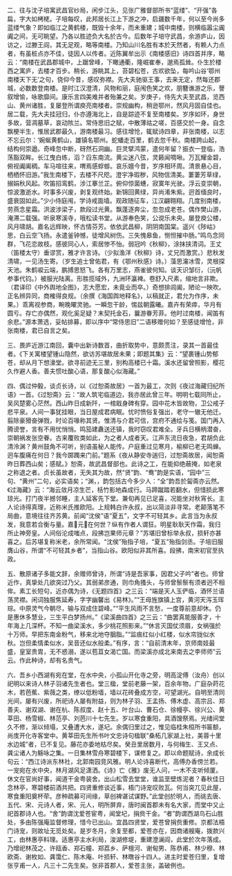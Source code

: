 <!-- { "loadSidebar": true } -->
二、往与沈子培寓武昌官纱局，闲步江头，见张广雅督部所书“蓝缕”、“开强”各扁，字大如栲栳。子培每叹，此邦居长江上下游之冲，启疆数千年，何以至今尚多蓝缕气象？即如临江之黄鹤楼，既毁十余年，而未重建；城中南楼，则横临嚣尘阗阗之间，无可眺望。乃各以胜迹负大名於古今。后数年子培守武昌，余游庐山，因访之，过滕王阎，其无足观，略等南楼。乃知山川名胜有本於天然者，有赖人力点者，有虽桩点亦不佳，徒因人以传者。近陈翼牟出示《南楼感旧》诗四首并序，略云：“南楼在武昌郡城中，上踞曾峰，下瞰通衢，隆崛崔奉，邈焉孤耸。仆生於楼西之寓庐，去楼才百步。稍长，游眺其上，苔碧松苍，古欢欲坠，每吟山谷‘鄂州南楼天下无’之句，侥仰今昔，感叹弥襟。先大夫驰驱王事，去来无定，然每还郡城，必数数登南楼。是时江汉澄清，风物和丽，庭闱色笑之欢，朋簪谯游之乐，謦叙增愉，咏歌靡间。康乐言四美难并者殆兼之矣。岁庚子，侍先大夫至武昌，览西山、黄州诸胜，复屡登所谓庾亮南楼者。崇规幽构，稍逊鄂州，然风月固自佳也。居二载，先大夫挂冠归，仆亦遵海北上，自是踪迹不复至南楼矣。岁序如环，身世多故，营凋墓草，哀动陔兰。常侍思旧之赋，中散薄祜之嗟，百感交於一身。自念飘梗半生，惟居武郡最久，游南楼最习。感往增怆，辄赋诗四章，非张南楼，以志不忘云尔：‘婉蜒黄鹤山，雄镇名鄂州。蛇蟠走百里，鹤去忽千秋。南楼跨山起，结构何崇遒。奇峰忽中断，砑然石洞幽。巨灵擘鸿蒙，遣何年留？振衣一登临，浩荡豁双眸。长江曳白练，滔？舀东南流。黄尘迷八弦，灵籁闻啁啾。万瓦耀金碧，俯视阗阖稠。车马喧往来，喟焉感蜉蝣。哀乐嬗今昔，岁序相环周。清景悬心目，栖栖怀旧游。”我生南楼下，去楼不尺咫。澄宇净瑕秽，风物信清美。萋萋芳草绿，搦娟秋风起。吹笛招鸾鹤，涉江搴兰芷。俯仰惊菌蟪，寂寞年光驶。浮云变崇朝，惊波激逝水。时事多兴废，剥复观终始。新锦回黄绿，异尚淆朱紫。迥首缅良时，盛衰固如此。”少小侍庭闱，学诗戒面墙。观政随征车，江汉翩翱翔。几度别南楼，劳燕念星霜。洪波涉梁子，款段过光黄。飘蓬逐奔尘，忽忽成老苍。偶作樊山游，淹滞二载强。听泉寒溪寺，哦松读书堂。从游奉色笑，公谠乐未央。屡登庾公楼，风月啸胡。嘉名远辉映，怀古情芬芳。依依武昌柳，阴阴南国棠。遥兴《陟岵》思，白云空飞扬。永遣釜钟憾，徒增风树伤。三失愧皋鱼，恻怛摧中肠。”鸣鸟念同群，飞花恋故枝。感彼同心人，索居惨不怡。弱冠吟《秋柳》，涂抹挟清词。王丈（笛楼太守）垂谬赏，雅才许言诗。（少拟渔洋《秋柳》诗，丈兄而激赏。）悲秋发清啸，一见汤生寄。（岁生追士曾佑君，有《鄂州秋感》诗。）藻思瀹冰雪，灵根探天池。朱鹤唳云端，鹏搏思怒飞。各有万里志，燕雀彼何知。谈天识邹衍，（沅帆参事代钧。）被服光陆离。形胜揽域外，九洲环瀛裨。卷舒入尺素，缩地言非欺。（君译印《中外舆地全图》，志大愿宏，未竟业而卒。）奇想排闾阖，陋论一映吹。正名辨异同，商榷得良规。（余撰《海国舆地释名》，以稿就正，君允为作序，未果。）乖离视参商，畹晚曜灵驰。一瞬忽干龄，惕兹朝露曦。嘉卉有荣瘁，华月有圆亏。存亡亦偶然，观化奚足疑？末契托金石，曩游眷芳菲。他时过南楼，闻笛有余悲。”源本萧选，妥帖排募，即以序中“常侍思旧”二语移赠何如？至感徒增怆，非张南楼，君已自言之矣。

三、畏庐近游江南回，囊中出新诗数首，曲折取势中，意颇贯注，录其一首最佳者。《下关寓楼望锺山隐然，欲访苏堪故居未果；即题其集》云：“望裹锺山势郁苍，却从月下想濠堂。欲寻前迹无三里，别构高楼已十霜。溪水还留曾照影，樱花久作避人香。善夫惯吐酸心语，那复酸心似海藏。”

四、偶过仲毅，谈贞长诗，以《过恕斋故居》一首为最工，次则《夜过海藏归纪所语》一首。《过恕斋》云：“故人筑宅临道边，我亦居此曾三年。明明七载同所止，吴风楚雾心茫然。西山昨日成新阡，一棺戢身碑有穿。园中花木皆故物，卫公戒子悲平泉。人间一事犹挂眼，当日屋成君病眠。忧时愤俗复强出，老守一辙无他迁。翦除豪猾奋弹戮，时论百喙称其贤。惟清与介君可信，宫府不通绘与笺。国门再入腾谤誉，言有不用忧悄悄。鸣笳建纛送还镇，我时窃叹君难全。牙兵日横柄潜奋，崇朝祸发张空眷。古来覆败类如此，为之者人成者天。江声东流日夜急，君胡负此清泠渊？黄州鼓角不可听，别语虽秘人能传。户庭重过见寒月，榆柳已老无鸣蝉。迥车腹痛在何日？我今踯躅来门前。”题系《夜从静安寺遄归，过恕斋故居，闻恕斋昨日葬西山矣；感赋。》恕斋，故武昌督部也。此诗之工，在能抑绝蔽掩，如老泉之称退之者。贞长虽故者，无失其为故，然“贤”韵、“鸯”韵是实语，“园中”三句、“黄州”二句，必实语矣；“渊，，韵包括古今多少人：“全”韵吾於匐斋亦云然。《过海藏》云：“海云敛月凉生芒，栝竹影地森成行。马蹄蹴踏若翻水，但惜损此寒琼光。打门夜半撼邻睡，主人延客先下堂。兼旬再见已足喜，况能坐对秋宵长。主人论诗得真理，近称米氏推欧阳。上规韩白许永叔，出以简淡非寻常。老颠落笔不局曲，意境往往齐苏黄。前闻“沈侯”语“夏五”，文字不可轻其乡。此言当为永叔发，我意若合衡与量。嘉元在何世？纵有作者人谓狂。明星耿耿天作霜，我归所止神旁皇。人间俗沦成嗤点，段拂岂果师元章？”苏堪旧曾标举永叔，损轩亦甚喜之。后苏堪复称米老，余所常闻。“沈侯”殆指子培，“夏五”殆指剑丞。子培旧服膺山谷，所谓“不可轻其乡者”，当指山谷。欧阳似非其所喜。段拂，南宋初官至执政。

五、散原诸子多能文辞，余赠师曾诗，所谓“诗是吾家事，因君父子吟”者也。师曾近作，真挚处几欲突过乃父。其弱弟彦通，则巾角搔头，与师曾鬃鬃有须者迥不相侔。素工长短句，近亦偶为诗，《无题四首》之三云：“端是天人玉俨临，酒怀兰语荡灵襟。闲词独服焦延寿，字字幽馨出《易林》。”“王母旌旗镇上宫，黄河天泻玉珲琮。中原灵气今朝尽，输与双成住碧峰。”“平生风雨不言愁，一度尊前意却休。仍是惠休多慧业，三生平白梦扬州。”《梁溪曲四首》之三云：“曲罢真能服善才，十年海上几深杯。不知一曲梁溪水，多少桃花照影来。”“休言灭国仗须眉，女祸强於十万师。早把东南金粉气，移来北地夺胭脂。”“监痕红似小红楼，似水帘拢似水秋。岂但柔情柔似水，吴音还似水般柔。”有序，言：“自前清末年，京师南妓最盛，皇室贵胄，无不惑溺，遂以苞苴女渴亡国。而梁溪亦成北来南去之李师师”云云。作此种诗，却有名贵气。

六、吾乡小西湖有宛在堂，在水中央，小孤山开化寺之旁，明高淀傅（汝舟）创以祀明以来诗人林子羽诸先生者也。堂三楹，堂前老藤一架，百余年物，广庭杂莳花木，若芭蕉、紫薇之类，缭以低粉墙，墙以花砖叠成方空，可望湖光。自明至清同光间，屡有兴废，所祀诗人屡有附益，则为林子羽、王孟扬、傅木虚、高宗吕、郑善夫、谢双湖、谢在杭、陈叔度、赵十五、叶台山、曹石仓、徐幔亭、徐兴公、黄莘田、杨雪椒、林范亭、刘芭川十七先生。岁以寒食重阳，具酒馊祭焉。光绪间堂久不修，渐以倾塌，又叠遭大水，遂圮。余偶归里过之，惟见临桂朱桓所书匾额，尚庋开化寺客堂中。黄莘田先生所书叶文忠诗句楹联”桑柘几家湖上社，美蓉十里水边城”者，已不复见。藤花亦委地枯尽矣。癸丑里居数月，与何梅生、王又点、龚尘诸人为觞咏之集。一日集林雪舟寒碧楼下，谋修复之。即以命题赋诗，余成长句云：“西江诗派东林社，北郭南园竞风雅。明人论诗喜断代，高傅办香傍兰若。一宠宛在水中央，林月湖风足潇洒。《诗》亡《雅》废无人问，一木不支听倾厦。休文在官尚好事，闻道干金粤装舍。出山松雪去堂堂，谁监垩壁炼泥者？春秋佳日念林亭，寒碧楼前酒共把。四贤重修谈近事，梧门诗宠叹败瓦。何当突兀见此屋，寒食重阳奠杯荦。彦种疏募可间缘，草创裨谌试谋野。”此堂创於明人，而祧去唐、五代、宋、元诗人者，宋、元人，明所屏弃，唐时闽首郡未有名大家，而堂中又止祀首郡诗人也。“舍”韵谓沈爱苍宦粤，闻堂圮，捐赀干金。“者”韵谓西湖鸟石山胜处，多由陈强庵监督修理，惜今已出山。宜昌四贤堂，爱苍曾捐赀重修。京都法梧门诗宠，则故址无觅处矣。是岁冬月，余复至都，爱苍亦在，因商诸艘庵，拨款兴工，由林惠亭料理。适惠亭主水利局，浚湖修堤，重建澄澜阎，此堂於次年落成。乃增祀林茂之、许瓯香、郑石幢、郑荔乡、萨檀河、谢甸男、陈恭甫、林少穆、林欧斋、谢枚如、龚霭仁、陈木庵、叶损轩、林暾谷十四人。进主时爱苍归里，复增张亨甫一人，凡三十二先生矣。张非首郡人，爱苍主张，盖破例也。

